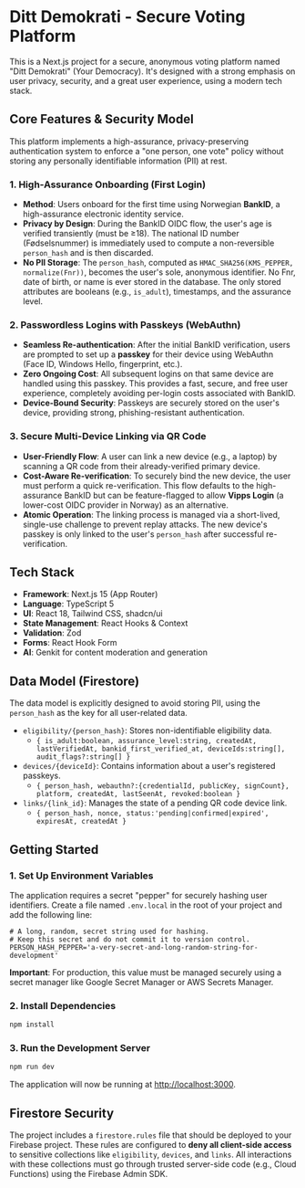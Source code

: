 # Ditt Demokrati - Secure Voting Platform

This is a Next.js project for a secure, anonymous voting platform named "Ditt Demokrati" (Your Democracy). It's designed with a strong emphasis on user privacy, security, and a great user experience, using a modern tech stack.

## Core Features & Security Model

This platform implements a high-assurance, privacy-preserving authentication system to enforce a "one person, one vote" policy without storing any personally identifiable information (PII) at rest.

### 1. High-Assurance Onboarding (First Login)
- **Method**: Users onboard for the first time using Norwegian **BankID**, a high-assurance electronic identity service.
- **Privacy by Design**: During the BankID OIDC flow, the user's age is verified transiently (must be ≥18). The national ID number (Fødselsnummer) is immediately used to compute a non-reversible `person_hash` and is then discarded.
- **No PII Storage**: The `person_hash`, computed as `HMAC_SHA256(KMS_PEPPER, normalize(Fnr))`, becomes the user's sole, anonymous identifier. No Fnr, date of birth, or name is ever stored in the database. The only stored attributes are booleans (e.g., `is_adult`), timestamps, and the assurance level.

### 2. Passwordless Logins with Passkeys (WebAuthn)
- **Seamless Re-authentication**: After the initial BankID verification, users are prompted to set up a **passkey** for their device using WebAuthn (Face ID, Windows Hello, fingerprint, etc.).
- **Zero Ongoing Cost**: All subsequent logins on that same device are handled using this passkey. This provides a fast, secure, and free user experience, completely avoiding per-login costs associated with BankID.
- **Device-Bound Security**: Passkeys are securely stored on the user's device, providing strong, phishing-resistant authentication.

### 3. Secure Multi-Device Linking via QR Code
- **User-Friendly Flow**: A user can link a new device (e.g., a laptop) by scanning a QR code from their already-verified primary device.
- **Cost-Aware Re-verification**: To securely bind the new device, the user must perform a quick re-verification. This flow defaults to the high-assurance BankID but can be feature-flagged to allow **Vipps Login** (a lower-cost OIDC provider in Norway) as an alternative.
- **Atomic Operation**: The linking process is managed via a short-lived, single-use challenge to prevent replay attacks. The new device's passkey is only linked to the user's `person_hash` after successful re-verification.

## Tech Stack
- **Framework**: Next.js 15 (App Router)
- **Language**: TypeScript 5
- **UI**: React 18, Tailwind CSS, shadcn/ui
- **State Management**: React Hooks & Context
- **Validation**: Zod
- **Forms**: React Hook Form
- **AI**: Genkit for content moderation and generation

## Data Model (Firestore)

The data model is explicitly designed to avoid storing PII, using the `person_hash` as the key for all user-related data.

- `eligibility/{person_hash}`: Stores non-identifiable eligibility data.
  - `{ is_adult:boolean, assurance_level:string, createdAt, lastVerifiedAt, bankid_first_verified_at, deviceIds:string[], audit_flags?:string[] }`
- `devices/{deviceId}`: Contains information about a user's registered passkeys.
  - `{ person_hash, webauthn?:{credentialId, publicKey, signCount}, platform, createdAt, lastSeenAt, revoked:boolean }`
- `links/{link_id}`: Manages the state of a pending QR code device link.
  - `{ person_hash, nonce, status:'pending|confirmed|expired', expiresAt, createdAt }`

## Getting Started

### 1. Set Up Environment Variables
The application requires a secret "pepper" for securely hashing user identifiers. Create a file named `.env.local` in the root of your project and add the following line:

```env
# A long, random, secret string used for hashing.
# Keep this secret and do not commit it to version control.
PERSON_HASH_PEPPER='a-very-secret-and-long-random-string-for-development'
```
**Important**: For production, this value must be managed securely using a secret manager like Google Secret Manager or AWS Secrets Manager.

### 2. Install Dependencies
```bash
npm install
```

### 3. Run the Development Server
```bash
npm run dev
```
The application will now be running at [http://localhost:3000](http://localhost:3000).

## Firestore Security
The project includes a `firestore.rules` file that should be deployed to your Firebase project. These rules are configured to **deny all client-side access** to sensitive collections like `eligibility`, `devices`, and `links`. All interactions with these collections must go through trusted server-side code (e.g., Cloud Functions) using the Firebase Admin SDK.
